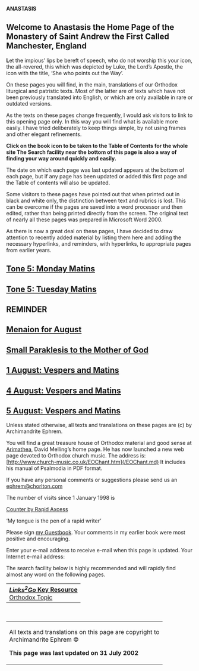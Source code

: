 **ANASTASIS**

Welcome to Anastasis
the Home Page
of the Monastery of Saint Andrew the First Called
Manchester, England
-------------------------------------------------

****L****et the impious’ lips be bereft of speech,
who do not worship this your icon, the all-revered,
this which was depicted
by Luke, the Lord’s Apostle,
the icon with the title,
‘She who points out the Way’.

On these pages you will find, in the main, translations of our Orthodox liturgical and patristic texts. Most of the latter are of texts which have not been previously translated into English, or which are only available in rare or outdated versions.

As the texts on these pages change frequently, I would ask visitors to link to this opening page only. In this way you will find what is available more easily. I have tried deliberately to keep things simple, by not using frames and other elegant refinements.

**Click on the book icon to be taken to the Table of Contents for the whole site The Search facility near the bottom of this page is also a way of finding your way around quickly and easily.**

The date on which each page was last updated appears at the bottom of each page, but if any page has been updated or added this first page and the Table of contents will also be updated.

Some visitors to these pages have pointed out that when printed out in black and white only, the distinction between text and rubrics is lost. This can be overcome if the pages are saved into a word processor and then edited, rather than being printed directly from the screen. The original text of nearly all these pages was prepared in Microsoft Word 2000.

As there is now a great deal on these pages, I have decided to draw attention to recently added material by listing them here and adding the necessary hyperlinks, and reminders, with hyperlinks, to appropriate pages from earlier years.

[Tone 5: Monday Matins](monday_matins4.md)
------------------------------------------

[Tone 5: Tuesday Matins](tuesday_matins4.md)
--------------------------------------------

<span style="TEXT-TRANSFORM: uppercase"> REMINDER </span>
---------------------------------------------------------

[Menaion for August](august.md)
-------------------------------

[Small Paraklesis to the Mother of God](lit-parak.md)
-----------------------------------------------------

[1 August: Vespers and Matins](1august.md)
------------------------------------------

[4 August: Vespers and Matins](4august.md)
------------------------------------------

[5 August: Vespers and Matins](5_august.md)
-------------------------------------------

Unless stated otherwise, all texts and translations on these pages are (c) by Archimandrite Ephrem.

You will find a great treasure house of Orthodox material and good sense at [Arimathea](/arimathea.md), David Melling’s home page. He has now launched a new web page devoted to Orthodox church music. The address is: [http://www.church-music.co.uk/EOChant.htm](/EOChant.md) It includes his manual of Psalmodia in PDF format.

If you have any personal comments or suggestions please send us an
[ephrem@chorlton.com](mailto:ephrem@studite.demon.co.uk)

The number of visits since 1 January 1998 is

[Counter by Rapid Axcess](http://www.rapidaxcess.com)

‘My tongue is the pen of a rapid writer’

Please sign [my Guestbook](http://www.guestbook.de/yasg.cgi?X=74251). Your comments in my earlier book were most positive and encouraging.

Enter your e-mail address to receive e-mail when this page is updated.
Your Internet e-mail address:

The search facility below is highly recommended and will rapidly find almost any word on the following pages.

<table>
<tbody>
<tr class="odd">
<td><a href="http://www.links2go.com/topic/Orthodox"><strong><em>Links<sup>2</sup>Go</em> Key Resource</strong><br />
Orthodox Topic</a></td>
</tr>
</tbody>
</table>

   

<table>
<colgroup>
<col width="100%" />
</colgroup>
<tbody>
<tr class="odd">
<td><p>All texts and translations on this page are copyright to<br />
Archimandrite Ephrem ©</p>
<p><strong>This page was last updated on 31 July 2002</strong></p></td>
</tr>
</tbody>
</table>


